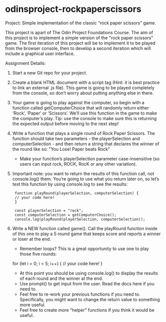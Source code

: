 # odinsproject-rockpaperscissors
Project: Simple implementation of the classic “rock paper scissors” game.

This project is apart of The Odin Project Foundations Course. The aim of this project is to implement a simple version of the "rock paper scissors" game. The first iteration of this project will be to implement it to be played from the browser console, then to develop a second iteration which will include a graphical user interface.

Assignment Details:

1. Start a new Git repo for your project.
2. Create a blank HTML document with a script tag (Hint: it is best practice to link an external .js file). This game is going to be played completely from the console, so don’t worry about putting anything else in there.
3. Your game is going to play against the computer, so begin with a function called getComputerChoice that will randomly return either ‘Rock’, ‘Paper’ or ‘Scissors’. We’ll use this function in the game to make the computer’s play. Tip: use the console to make sure this is returning the expected output before moving to the next step!
4. Write a function that plays a single round of Rock Paper Scissors. The function should take two parameters - the playerSelection and computerSelection - and then return a string that declares the winner of the round like so: "You Lose! Paper beats Rock"

    - Make your function’s playerSelection parameter case-insensitive (so users can input rock, ROCK, RocK or any other variation).

5. Important note: you want to return the results of this function call, not console.log() them. You’re going to use what you return later on, so let’s test this function by using console.log to see the results:

        function playRound(playerSelection, computerSelection) {
        // your code here!
        }
 
        const playerSelection = "rock";
        const computerSelection = getComputerChoice();
        console.log(playRound(playerSelection, computerSelection));

6. Write a NEW function called game(). Call the playRound function inside of this one to play a 5 round game that keeps score and reports a winner or loser at the end.

    - Remember loops? This is a great opportunity to use one to play those five rounds:

    for (let i = 0; i < 5; i++) {
       // your code here!
    }

    - At this point you should be using console.log() to display the results of each round and the winner at the end.
    - Use prompt() to get input from the user. Read the docs here if you need to.
    - Feel free to re-work your previous functions if you need to. Specifically, you might want to change the return value to something more useful.
    - Feel free to create more “helper” functions if you think it would be useful.